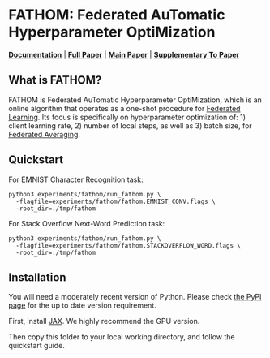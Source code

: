 # FATHOM: Federated AuTomatic Hyperparameter OptiMization

[**Documentation**](./documentation/fathom/index.html) |
[**Full Paper**](./conf-paper/paper-full.pdf) | [**Main Paper**](./conf-paper/paper-main.pdf) | 
[**Supplementary To Paper**](./conf-paper/paper-supp.pdf) 


## What is FATHOM?

FATHOM is Federated AuTomatic Hyperparameter OptiMization, which is an online algorithm that operates as a one-shot procedure for [Federated Learning].  Its focus is specifically on hyperparameter optimization of: 1) client learning rate, 2) number of local steps, as well as 3) batch size, for [Federated Averaging].  

## Quickstart

For EMNIST Character Recognition task:
```
python3 experiments/fathom/run_fathom.py \
  -flagfile=experiments/fathom/fathom.EMNIST_CONV.flags \
  -root_dir=./tmp/fathom
```

For Stack Overflow Next-Word Prediction task:
```
python3 experiments/fathom/run_fathom.py \
  -flagfile=experiments/fathom/fathom.STACKOVERFLOW_WORD.flags \
  -root_dir=./tmp/fathom
```


## Installation

You will need a moderately recent version of Python. Please check
[the PyPI page](https://pypi.org/project/fedjax/) for the up to date version
requirement.

First, install [JAX]. We highly recommend the GPU version.

Then copy this folder to your local working directory, and follow the quickstart guide.


[JAX]: https://github.com/google/jax
[Federated Learning]: https://ai.googleblog.com/2017/04/federated-learning-collaborative.html
[Federated Averaging]: https://arxiv.org/abs/1602.05629
